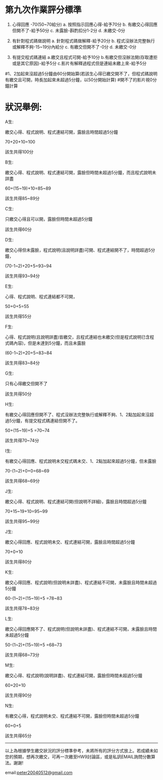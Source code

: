 # 第九次作業評分標準



1. 心得回應 -70(50~70給分)
  a. 按照指示回應心得-給予70分
  b. 有繳交心得回應但開不了-給予50分
  c. 未露臉-斟酌扣分1-2分
  d. 未繳交-0分
  
2. 有針對程式碼做說明 
  a. 針對程式碼做解釋-給予20分
  b. 程式沒辦法完整執行或解釋不夠-15~19分內給分
  c. 有繳交但開不了-0分
  d. 未繳交-0分
3. 有提交程式碼連結
  a.繳交且程式可開-給予10分
  b.有繳交但沒辦法開(存取遭拒或是其它原因)-給予5分
  c.影片有解釋過程式但是連結未繳上來-給予5分

#1、2加起來沒超過5分鐘由60分開始算(若該生心得已繳交開不了，但程式碼說明有繳交且可開，時長加起來未超過5分鐘，以50分開始計算)
#開不了的影片視0分鐘計算


# 狀況舉例:

A生:

繳交心得、程式說明、程式連結可開，露臉且時間超過5分鐘

70+20+10=100

該生共得100分



B生:

繳交心得、程式說明、程式連結可開，露臉但時間未超過5分鐘，而且程式說明未詳盡

60+(15~19)+10=85~89

該生共得85~89分

C生:

只繳交心得且可以開，露臉但時間未超過5分鐘

該生共得60分


D生:

繳交心得但未露臉，程式說明(且說明詳盡)可開、程式連結開不了，時間超過5分鐘，

(70-1~2)+20+5=93~94

該生共得93~94分

E生:

心得、程式說明、程式連結都不可開，

50+0+5=55

該生共得55分

F生:

心得、程式說明(且說明詳盡)皆繳交，且程式連結也未繳交(但是程式說明已含程式碼內容)，但是未達到5分鐘，而且未露臉

(60-1~2)+20+5=83~84

該生共得83~84分

G生:

只有心得繳交但開不了

該生共得50分

H生:

有繳交心得回應但開不了、程式沒辦法完整執行或解釋不夠、1、2點加起來沒超過5分鐘，有提交程式碼連結但開不了。

50+(15~19)+5
=70~74

該生共得70~74分

I生:

有繳交心得回應、程式說明未交程式碼未交、1、2點加起來超過5分鐘，但未露臉

70-(1~2)+0+0=68~69

該生共得68~69分

J生:

繳交心得、程式說明、程式連結可開(但說明不詳細)，露臉且時間超過5分鐘

70+15~19+10=95~99

該生共得95~99分

J生:

繳交心得回應、程式說明未交、程式連結可開，露臉且時間超過5分鐘

70+0+10

該生共得80分

K生:

繳交心得回應、程式說明(但說明未詳盡)、程式連結不可開，未露臉且時間未超過5分鐘

60-(1~2)+(15~19)+5
=78~83

該生共得78~83分

L生:

繳交心得回應開不了、程式說明(但說明未詳盡)、程式連結不可開，未露臉且時間未超過5分鐘

50-(1~2)+(15~19)+5
=68~73

該生共得68~73分


M生:

繳交心得、程式說明(說明詳盡)、程式連結可開，露臉但時間未超過5分鐘

60+20+10

該生共得90分

N生:

有繳交心得，程式說明未交、程式連結不可開，露臉但時間未超過5分鐘

60+0+5

該生共得65分



----------------------------------


以上為根據學生繳交狀況的評分標準參考，未將所有的評分方式放上。若成績未如您的預期，想再次繳交，可再一次繳至HW9討論區，或是私訊EMAIL詢問分數算法。謝謝!


email:peter20040512@gmail.com
